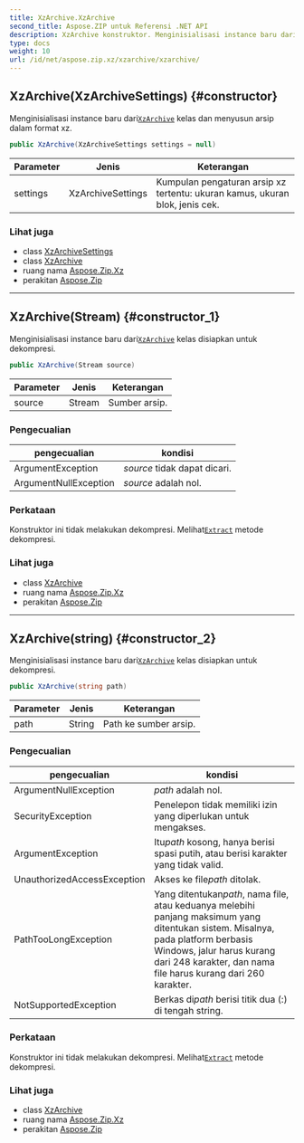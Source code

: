 ```yaml
---
title: XzArchive.XzArchive
second_title: Aspose.ZIP untuk Referensi .NET API
description: XzArchive konstruktor. Menginisialisasi instance baru dariXzArchive kelas dan menyusun arsip dalam format xz.
type: docs
weight: 10
url: /id/net/aspose.zip.xz/xzarchive/xzarchive/
---
```

## XzArchive(XzArchiveSettings) {#constructor}

Menginisialisasi instance baru dari[`XzArchive`](../) kelas dan menyusun arsip dalam format xz.

```csharp
public XzArchive(XzArchiveSettings settings = null)
```

| Parameter | Jenis | Keterangan |
| --- | --- | --- |
| settings | XzArchiveSettings | Kumpulan pengaturan arsip xz tertentu: ukuran kamus, ukuran blok, jenis cek. |

### Lihat juga

* class [XzArchiveSettings](../../../aspose.zip.xz.settings/xzarchivesettings/)
* class [XzArchive](../)
* ruang nama [Aspose.Zip.Xz](../../xzarchive/)
* perakitan [Aspose.Zip](../../../)

---

## XzArchive(Stream) {#constructor_1}

Menginisialisasi instance baru dari[`XzArchive`](../) kelas disiapkan untuk dekompresi.

```csharp
public XzArchive(Stream source)
```

| Parameter | Jenis | Keterangan |
| --- | --- | --- |
| source | Stream | Sumber arsip. |

### Pengecualian

| pengecualian | kondisi |
| --- | --- |
| ArgumentException | *source* tidak dapat dicari. |
| ArgumentNullException | *source* adalah nol. |

### Perkataan

Konstruktor ini tidak melakukan dekompresi. Melihat[`Extract`](../extract/) metode dekompresi.

### Lihat juga

* class [XzArchive](../)
* ruang nama [Aspose.Zip.Xz](../../xzarchive/)
* perakitan [Aspose.Zip](../../../)

---

## XzArchive(string) {#constructor_2}

Menginisialisasi instance baru dari[`XzArchive`](../) kelas disiapkan untuk dekompresi.

```csharp
public XzArchive(string path)
```

| Parameter | Jenis | Keterangan |
| --- | --- | --- |
| path | String | Path ke sumber arsip. |

### Pengecualian

| pengecualian | kondisi |
| --- | --- |
| ArgumentNullException | *path* adalah nol. |
| SecurityException | Penelepon tidak memiliki izin yang diperlukan untuk mengakses. |
| ArgumentException | Itu*path* kosong, hanya berisi spasi putih, atau berisi karakter yang tidak valid. |
| UnauthorizedAccessException | Akses ke file*path* ditolak. |
| PathTooLongException | Yang ditentukan*path*, nama file, atau keduanya melebihi panjang maksimum yang ditentukan sistem. Misalnya, pada platform berbasis Windows, jalur harus kurang dari 248 karakter, dan nama file harus kurang dari 260 karakter. |
| NotSupportedException | Berkas di*path* berisi titik dua (:) di tengah string. |

### Perkataan

Konstruktor ini tidak melakukan dekompresi. Melihat[`Extract`](../extract/) metode dekompresi.

### Lihat juga

* class [XzArchive](../)
* ruang nama [Aspose.Zip.Xz](../../xzarchive/)
* perakitan [Aspose.Zip](../../../)


